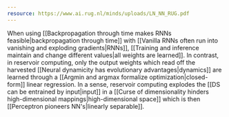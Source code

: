 ```yaml
---
resource: https://www.ai.rug.nl/minds/uploads/LN_NN_RUG.pdf
---
```


When using [[Backpropagation through time makes RNNs feasible|backpropagation through time]] with [[Vanilla RNNs often run into vanishing and exploding gradients|RNNs]], [[Training and inference maintain and change different values|all weights are learned]]. In contrast, in reservoir computing, only the output weights which read off the harvested [[Neural dynamicity has evolutionary advantages|dynamics]] are learned through a [[Argmin and argmax formalize optimization|closed-form]] linear regression. In a sense, reservoir computing explodes the [[DS can be entrained by input|input]] in a [[Curse of dimensionality hinders high-dimensional mappings|high-dimensional space]] which is then [[Perceptron pioneers NN's|linearly separable]].